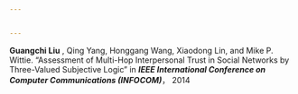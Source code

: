 ```yaml
---


---
```

**Guangchi Liu** , Qing Yang, Honggang Wang, Xiaodong Lin, and Mike P. Wittie. “Assessment of Multi-Hop
Interpersonal Trust in Social Networks by Three-Valued Subjective Logic” in ***IEEE International Conference on
Computer Communications (INFOCOM)***， 2014
